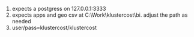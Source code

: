 1. expects a postgress on 127.0.0.1:3333
2. expects apps and geo csv at C:\Work\klustercost\bi\. adjust the path as needed
2. user/pass=klustercost/klustercost